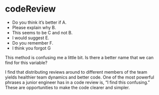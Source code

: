 # codeReview

- Do you think it’s better if A.
- Please explain why B.
- This seems to be C and not B.
- I would suggest E.
- Do you remember F.
- I think you forgot G

This method is confusing me a little bit. Is there a better name that we can find for this variable?

I find that distributing reviews around to different members of the team yields healthier team dynamics and better code. One of the most powerful phrases a junior engineer has in a code review is, “I find this confusing.” These are opportunities to make the code clearer and simpler.
